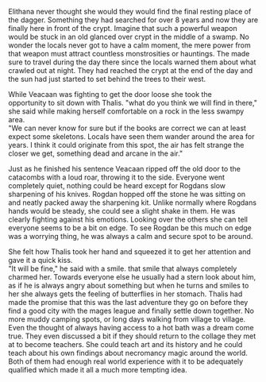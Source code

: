 Elithana never thought she would they would find the final resting place of the dagger. Something they had searched for over 8 years and now they are finally here in front of the crypt. Imagine that such a powerful weapon would be stuck in an old glanced over crypt in the middle of a swamp. No wonder the locals never got to have a calm moment, the mere power from that weapon must attract countless monstrosities or hauntings. The made sure to travel during the day there since the locals warned them about what crawled out at night. They had reached the crypt at the end of the day and the sun had just started to set behind the trees to their west. 

While Veacaan was fighting to get the door loose she took the <br/>opportunity to sit down with Thalis. 
"what do you think we will find in there," she said while making herself comfortable on a rock in the less swampy area. <br/>
"We can never know for sure but if the books are correct we can at least expect some skeletons. Locals have seen them wander around the area for years. I think it could originate from this spot, the air has felt strange the closer we get, something dead and arcane in the air." 

Just as he finished his sentence Veacaan ripped off the old door to the catacombs with a loud roar, throwing it to the side. Everyone went completely quiet, nothing could be heard except for Rogdans slow sharpening of his knives. Rogdan hopped off the stone he was sitting on and neatly packed away the sharpening kit.  Unlike normally where Rogdans hands would be steady, she could see a slight shake in them. He was clearly fighting against his emotions. Looking over the others she can tell everyone seems to be a bit on edge. To see Rogdan be this much on edge was a worrying thing, he was always a calm and secure spot to be around. 

She felt how Thalis took her hand and squeezed it to get her attention and gave it a quick kiss. <br/>
"It will be fine," he said with a smile. that smile that always completely charmed her. Towards everyone else he usually had a stern look about him, as if he is always angry about something but when he turns and smiles to her she always gets the feeling of butterflies in her stomach. Thalis had made the promise that this was the last adventure they go on before they find a good city with the mages league and finally settle down together. No more muddy camping spots, or long days walking from village to village. Even the thought of always having access to a hot bath was a dream come true. They even discussed a bit if they should return to the collage they met at to become teachers. She could teach art and its history and he could teach about his own findings about necromancy magic around the world. Both of them had enough real world experience with it to be adequately qualified which made it all a much more tempting idea. 